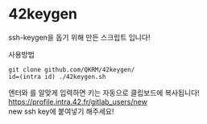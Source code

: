 # 42keygen

ssh-keygen을 돕기 위해 만든 스크립트 입니다!

사용방법

``` shell
git clone github.com/QKRM/42keygen/
id=(intra id) ./42keygen.sh
```
엔터와 를 알맞게 입력하면 키는 자동으로 클립보드에 복사됩니다!  
https://profile.intra.42.fr/gitlab_users/new  
new ssh key에 붙여넣기 해주세요!
